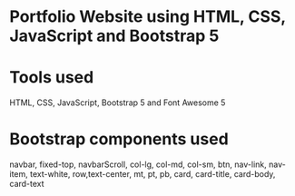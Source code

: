 # Portfolio Website using HTML, CSS, JavaScript and Bootstrap 5 

# Tools used
HTML, CSS, JavaScript, Bootstrap 5 and Font Awesome 5

# Bootstrap components used
navbar, fixed-top, navbarScroll, col-lg, col-md, col-sm, btn, nav-link, nav-item, text-white, row,text-center, mt, pt, pb, card, card-title, card-body, card-text

